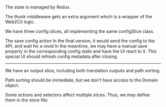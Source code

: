 The state is managed by Redux.

The thunk middleware gets an extra argument which is a wrapper of the Web2Cit
logic.

We have three config slices, all implementing the same configSlice class.

The save config action
In the final version, it would send the config to the API, and wait for a revid
In the meantime, we may have a manual save property in the corresponding config state
and have the UI react to it.
This special UI should refresh config metadata after closing

---

We have an output slice, including both translation outputs and path sorting.

Path sorting should be immediate, but we don't have access to the Domain object.

Some actions and selectors affect multiple slices. Thus, we may define them in
the store file: